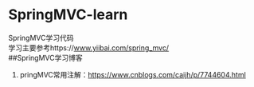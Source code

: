 # SpringMVC-learn
SpringMVC学习代码  
学习主要参考https://www.yiibai.com/spring_mvc/  
##SpringMVC学习博客  
1. pringMVC常用注解：https://www.cnblogs.com/caijh/p/7744604.html  
